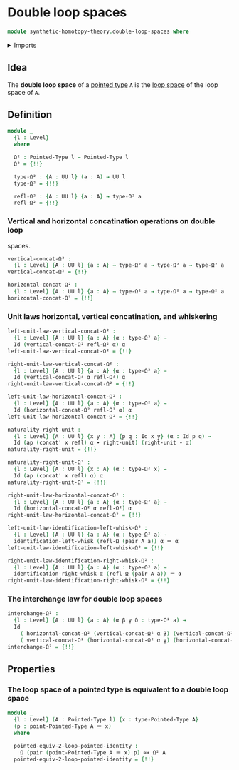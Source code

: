 # Double loop spaces

```agda
module synthetic-homotopy-theory.double-loop-spaces where
```

<details><summary>Imports</summary>

```agda
open import foundation.action-on-identifications-functions
open import foundation.dependent-pair-types
open import foundation.identity-types
open import foundation.path-algebra
open import foundation.universe-levels

open import structured-types.pointed-equivalences
open import structured-types.pointed-types

open import synthetic-homotopy-theory.functoriality-loop-spaces
open import synthetic-homotopy-theory.iterated-loop-spaces
open import synthetic-homotopy-theory.loop-spaces
```

</details>

## Idea

The **double loop space** of a [pointed type](structured-types.pointed-types.md)
`A` is the [loop space](synthetic-homotopy-theory.loop-spaces.md) of the loop
space of `A`.

## Definition

```agda
module _
  {l : Level}
  where

  Ω² : Pointed-Type l → Pointed-Type l
  Ω² = {!!}

  type-Ω² : {A : UU l} (a : A) → UU l
  type-Ω² = {!!}

  refl-Ω² : {A : UU l} {a : A} → type-Ω² a
  refl-Ω² = {!!}
```

### Vertical and horizontal concatination operations on double loop

spaces.

```agda
vertical-concat-Ω² :
  {l : Level} {A : UU l} {a : A} → type-Ω² a → type-Ω² a → type-Ω² a
vertical-concat-Ω² = {!!}

horizontal-concat-Ω² :
  {l : Level} {A : UU l} {a : A} → type-Ω² a → type-Ω² a → type-Ω² a
horizontal-concat-Ω² = {!!}
```

### Unit laws horizontal, vertical concatination, and whiskering

```agda
left-unit-law-vertical-concat-Ω² :
  {l : Level} {A : UU l} {a : A} {α : type-Ω² a} →
  Id (vertical-concat-Ω² refl-Ω² α) α
left-unit-law-vertical-concat-Ω² = {!!}

right-unit-law-vertical-concat-Ω² :
  {l : Level} {A : UU l} {a : A} {α : type-Ω² a} →
  Id (vertical-concat-Ω² α refl-Ω²) α
right-unit-law-vertical-concat-Ω² = {!!}

left-unit-law-horizontal-concat-Ω² :
  {l : Level} {A : UU l} {a : A} {α : type-Ω² a} →
  Id (horizontal-concat-Ω² refl-Ω² α) α
left-unit-law-horizontal-concat-Ω² = {!!}

naturality-right-unit :
  {l : Level} {A : UU l} {x y : A} {p q : Id x y} (α : Id p q) →
  Id (ap (concat' x refl) α ∙ right-unit) (right-unit ∙ α)
naturality-right-unit = {!!}

naturality-right-unit-Ω² :
  {l : Level} {A : UU l} {x : A} (α : type-Ω² x) →
  Id (ap (concat' x refl) α) α
naturality-right-unit-Ω² = {!!}

right-unit-law-horizontal-concat-Ω² :
  {l : Level} {A : UU l} {a : A} {α : type-Ω² a} →
  Id (horizontal-concat-Ω² α refl-Ω²) α
right-unit-law-horizontal-concat-Ω² = {!!}

left-unit-law-identification-left-whisk-Ω² :
  {l : Level} {A : UU l} {a : A} (α : type-Ω² a) →
  identification-left-whisk (refl-Ω (pair A a)) α ＝ α
left-unit-law-identification-left-whisk-Ω² = {!!}

right-unit-law-identification-right-whisk-Ω² :
  {l : Level} {A : UU l} {a : A} (α : type-Ω² a) →
  identification-right-whisk α (refl-Ω (pair A a)) ＝ α
right-unit-law-identification-right-whisk-Ω² = {!!}
```

### The interchange law for double loop spaces

```agda
interchange-Ω² :
  {l : Level} {A : UU l} {a : A} (α β γ δ : type-Ω² a) →
  Id
    ( horizontal-concat-Ω² (vertical-concat-Ω² α β) (vertical-concat-Ω² γ δ))
    ( vertical-concat-Ω² (horizontal-concat-Ω² α γ) (horizontal-concat-Ω² β δ))
interchange-Ω² = {!!}
```

## Properties

### The loop space of a pointed type is equivalent to a double loop space

```agda
module _
  {l : Level} (A : Pointed-Type l) {x : type-Pointed-Type A}
  (p : point-Pointed-Type A ＝ x)
  where

  pointed-equiv-2-loop-pointed-identity :
    Ω (pair (point-Pointed-Type A ＝ x) p) ≃∗ Ω² A
  pointed-equiv-2-loop-pointed-identity = {!!}
```
